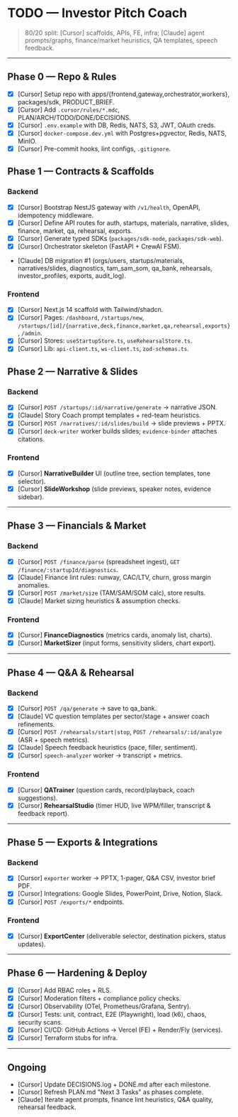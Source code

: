 # TODO — Investor Pitch Coach
> 80/20 split: [Cursor] scaffolds, APIs, FE, infra; [Claude] agent prompts/graphs, finance/market heuristics, QA templates, speech feedback.

---

## Phase 0 — Repo & Rules
- [x] [Cursor] Setup repo with apps/{frontend,gateway,orchestrator,workers}, packages/sdk, PRODUCT_BRIEF.
- [x] [Cursor] Add `.cursor/rules/*.mdc`, PLAN/ARCH/TODO/DONE/DECISIONS.
- [x] [Cursor] `.env.example` with DB, Redis, NATS, S3, JWT, OAuth creds.
- [x] [Cursor] `docker-compose.dev.yml` with Postgres+pgvector, Redis, NATS, MinIO.
- [x] [Cursor] Pre-commit hooks, lint configs, `.gitignore`.

## Phase 1 — Contracts & Scaffolds
### Backend
- [x] [Cursor] Bootstrap NestJS gateway with `/v1/health`, OpenAPI, idempotency middleware.
- [x] [Cursor] Define API routes for auth, startups, materials, narrative, slides, finance, market, qa, rehearsal, exports.
- [x] [Cursor] Generate typed SDKs (`packages/sdk-node`, `packages/sdk-web`).
- [x] [Cursor] Orchestrator skeleton (FastAPI + CrewAI FSM).
- [Claude] DB migration #1 (orgs/users, startups/materials, narratives/slides, diagnostics, tam_sam_som, qa_bank, rehearsals, investor_profiles, exports, audit_log).

### Frontend
- [x] [Cursor] Next.js 14 scaffold with Tailwind/shadcn.
- [x] [Cursor] Pages: `/dashboard`, `/startups/new`, `/startups/[id]/{narrative,deck,finance,market,qa,rehearsal,exports}`, `/admin`.
- [x] [Cursor] Stores: `useStartupStore.ts`, `useRehearsalStore.ts`.
- [x] [Cursor] Lib: `api-client.ts`, `ws-client.ts`, `zod-schemas.ts`.

## Phase 2 — Narrative & Slides
### Backend
- [x] [Cursor] `POST /startups/:id/narrative/generate` → narrative JSON.
- [x] [Claude] Story Coach prompt templates + red-team heuristics.
- [x] [Cursor] `POST /narratives/:id/slides/build` → slide previews + PPTX.
- [x] [Cursor] `deck-writer` worker builds slides; `evidence-binder` attaches citations.

### Frontend
- [x] [Cursor] **NarrativeBuilder** UI (outline tree, section templates, tone selector).
- [x] [Cursor] **SlideWorkshop** (slide previews, speaker notes, evidence sidebar).

---

## Phase 3 — Financials & Market
### Backend
- [x] [Cursor] `POST /finance/parse` (spreadsheet ingest), `GET /finance/:startupId/diagnostics`.
- [x] [Claude] Finance lint rules: runway, CAC/LTV, churn, gross margin anomalies.
- [x] [Cursor] `POST /market/size` (TAM/SAM/SOM calc), store results.
- [x] [Claude] Market sizing heuristics & assumption checks.

### Frontend
- [x] [Cursor] **FinanceDiagnostics** (metrics cards, anomaly list, charts).
- [x] [Cursor] **MarketSizer** (input forms, sensitivity sliders, chart export).

---

## Phase 4 — Q&A & Rehearsal
### Backend
- [x] [Cursor] `POST /qa/generate` → save to qa_bank.
- [x] [Claude] VC question templates per sector/stage + answer coach refinements.
- [x] [Cursor] `POST /rehearsals/start|stop`, `POST /rehearsals/:id/analyze` (ASR + speech metrics).
- [x] [Claude] Speech feedback heuristics (pace, filler, sentiment).
- [x] [Cursor] `speech-analyzer` worker → transcript + metrics.

### Frontend
- [x] [Cursor] **QATrainer** (question cards, record/playback, coach suggestions).
- [x] [Cursor] **RehearsalStudio** (timer HUD, live WPM/filler, transcript & feedback report).

---

## Phase 5 — Exports & Integrations
### Backend
- [x] [Cursor] `exporter` worker → PPTX, 1-pager, Q&A CSV, investor brief PDF.
- [x] [Cursor] Integrations: Google Slides, PowerPoint, Drive, Notion, Slack.
- [x] [Cursor] `POST /exports/*` endpoints.

### Frontend
- [x] [Cursor] **ExportCenter** (deliverable selector, destination pickers, status updates).

---

## Phase 6 — Hardening & Deploy
- [x] [Cursor] Add RBAC roles + RLS.
- [x] [Cursor] Moderation filters + compliance policy checks.
- [x] [Cursor] Observability (OTel, Prometheus/Grafana, Sentry).
- [x] [Cursor] Tests: unit, contract, E2E (Playwright), load (k6), chaos, security scans.
- [x] [Cursor] CI/CD: GitHub Actions → Vercel (FE) + Render/Fly (services).
- [x] [Cursor] Terraform stubs for infra.

---

## Ongoing
- [Cursor] Update DECISIONS.log + DONE.md after each milestone.
- [Cursor] Refresh PLAN.md "Next 3 Tasks" as phases complete.
- [Claude] Iterate agent prompts, finance lint heuristics, Q&A quality, rehearsal feedback.
